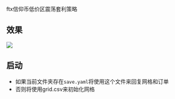 ftx信仰币低价区震荡套利策略

效果
------------
![](1602812132414.jpg)


启动
--------------


- 如果当前文件夹存在`save.yaml`将使用这个文件来回复网格和订单  
- 否则将使用grid.csv来初始化网格  
